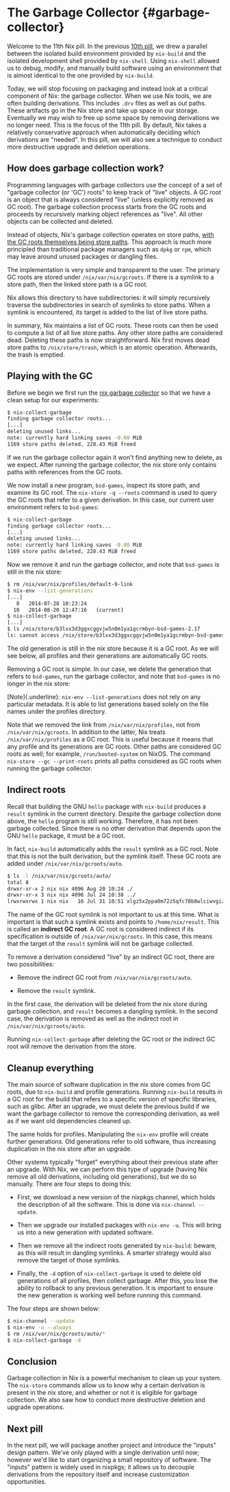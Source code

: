 # The Garbage Collector {#garbage-collector}

Welcome to the 11th Nix pill.
In the previous [10th pill](#developing-with-nix-shell), we drew a parallel between the isolated build environment provided by `nix-build` and the isolated development shell provided by `nix-shell`.
Using `nix-shell` allowed us to debug, modify, and manually build software using an environment that is almost identical to the one provided by `nix-build`.

Today, we will stop focusing on packaging and instead look at a critical component of Nix: the garbage collector.
When we use Nix tools, we are often building derivations.
This includes `.drv` files as well as out paths.
These artifacts go in the Nix store and take up space in our storage.
Eventually we may wish to free up some space by removing derivations we no longer need.
This is the focus of the 11th pill.
By default, Nix takes a relatively conservative approach when automatically deciding which derivations are \"needed\".
In this pill, we will also see a technique to conduct more destructive upgrade and deletion operations.

## How does garbage collection work?

Programming languages with garbage collectors use the concept of a set of \"garbage collector (or \'GC\') roots\" to keep track of \"live\" objects. A GC root is an object that is always considered \"live\" (unless explicitly removed as GC root).
The garbage collection process starts from the GC roots and proceeds by recursively marking object references as \"live\".
All other objects can be collected and deleted.

Instead of objects, Nix\'s garbage collection operates on store paths, [with the GC roots themselves being store paths](https://nixos.org/manual/nix/stable/package-management/garbage-collector-roots.html).
This approach is much more principled than traditional package managers such as `dpkg` or `rpm`, which may leave around unused packages or dangling files.

The implementation is very simple and transparent to the user.
The primary GC roots are stored under `/nix/var/nix/gcroots`.
If there is a symlink to a store path, then the linked store path is a GC root.

Nix allows this directory to have subdirectories: it will simply recursively traverse the subdirectories in search of symlinks to store paths.
When a symlink is encountered, its target is added to the list of live store paths.

In summary, Nix maintains a list of GC roots.
These roots can then be used to compute a list of all live store paths.
Any other store paths are considered dead.
Deleting these paths is now straightforward.
Nix first moves dead store paths to `/nix/store/trash`, which is an atomic operation.
Afterwards, the trash is emptied.

## Playing with the GC

Before we begin we first run the [nix garbage collector](https://nixos.org/manual/nix/stable/command-ref/nix-collect-garbage.html) so that we have a clean setup for our experiments:

```bash
$ nix-collect-garbage
finding garbage collector roots...
[...]
deleting unused links...
note: currently hard linking saves -0.00 MiB
1169 store paths deleted, 228.43 MiB freed
```

If we run the garbage collector again it won\'t find anything new to delete, as we expect.
After running the garbage collector, the nix store only contains paths with references from the GC roots.

We now install a new program, `bsd-games`, inspect its store path, and examine its GC root.
The `nix-store -q --roots` command is used to query the GC roots that refer to a given derivation.
In this case, our current user environment refers to `bsd-games`:

```bash
$ nix-collect-garbage
finding garbage collector roots...
[...]
deleting unused links...
note: currently hard linking saves -0.00 MiB
1169 store paths deleted, 228.43 MiB freed
```

Now we remove it and run the garbage collector, and note that `bsd-games` is still in the nix store:

```bash
$ rm /nix/var/nix/profiles/default-9-link
$ nix-env --list-generations
[...]
   8   2014-07-28 10:23:24
  10   2014-08-20 12:47:16   (current)
$ nix-collect-garbage
[...]
$ ls /nix/store/b3lxx3d3ggxcggvjw5n0m1ya1gcrmbyn-bsd-games-2.17
ls: cannot access /nix/store/b3lxx3d3ggxcggvjw5n0m1ya1gcrmbyn-bsd-games-2.17: No such file or directory
```

The old generation is still in the nix store because it is a GC root.
As we will see below, all profiles and their generations are automatically GC roots.

Removing a GC root is simple.
In our case, we delete the generation that refers to `bsd-games`, run the garbage collector, and note that `bsd-games` is no longer in the nix store:

[Note]{.underline}: `nix-env --list-generations` does not rely on any particular metadata. It is able to list generations based solely on the file names under the profiles directory.

Note that we removed the link from `/nix/var/nix/profiles`, not from `/nix/var/nix/gcroots`.
In addition to the latter, Nix treats `/nix/var/nix/profiles` as a GC root.
This is useful because it means that any profile and its generations are GC roots.
Other paths are considered GC roots as well; for example, `/run/booted-system` on NixOS.
The command `nix-store --gc --print-roots` prints all paths considered as GC roots when running the garbage collector.

## Indirect roots

Recall that building the GNU `hello` package with `nix-build` produces a `result` symlink in the current directory.
Despite the garbage collection done above, the `hello` program is still working.
Therefore, it has not been garbage collected. Since there is no other derivation that depends upon the GNU `hello` package, it must be a GC root.

In fact, `nix-build` automatically adds the `result` symlink as a GC root.
Note that this is not the built derivation, but the symlink itself.
These GC roots are added under `/nix/var/nix/gcroots/auto`.

```bash
$ ls -l /nix/var/nix/gcroots/auto/
total 8
drwxr-xr-x 2 nix nix 4096 Aug 20 10:24 ./
drwxr-xr-x 3 nix nix 4096 Jul 24 10:38 ../
lrwxrwxrwx 1 nix nix   16 Jul 31 10:51 xlgz5x2ppa0m72z5qfc78b8wlciwvgiz -> /home/nix/result/
```

The name of the GC root symlink is not important to us at this time.
What is important is that such a symlink exists and points to `/home/nix/result`.
This is called an **indirect GC root**.
A GC root is considered indirect if its specification is outside of `/nix/var/nix/gcroots`.
In this case, this means that the target of the `result` symlink will not be garbage collected.

To remove a derivation considered \"live\" by an indirect GC root, there are two possibilities:

-   Remove the indirect GC root from `/nix/var/nix/gcroots/auto`.

-   Remove the `result` symlink.

In the first case, the derivation will be deleted from the nix store during garbage collection, and `result` becomes a dangling symlink.
In the second case, the derivation is removed as well as the indirect root in `/nix/var/nix/gcroots/auto`.

Running `nix-collect-garbage` after deleting the GC root or the indirect GC root will remove the derivation from the store.

## Cleanup everything

The main source of software duplication in the nix store comes from GC roots, due to `nix-build` and profile generations.
Running `nix-build` results in a GC root for the build that refers to a specific version of specific libraries, such as glibc.
After an upgrade, we must delete the previous build if we want the garbage collector to remove the corresponding derivation, as well as if we want old dependencies cleaned up.

The same holds for profiles.
Manipulating the `nix-env` profile will create further generations.
Old generations refer to old software, thus increasing duplication in the nix store after an upgrade.

Other systems typically \"forget\" everything about their previous state after an upgrade.
With Nix, we can perform this type of upgrade (having Nix remove all old derivations, including old generations), but we do so manually.
There are four steps to doing this:

-   First, we download a new version of the nixpkgs channel, which holds the description of all the software.
    This is done via `nix-channel --update`.

-   Then we upgrade our installed packages with `nix-env -u`.
    This will bring us into a new generation with updated software.

-   Then we remove all the indirect roots generated by `nix-build`: beware, as this will result in dangling symlinks.
    A smarter strategy would also remove the target of those symlinks.

-   Finally, the `-d` option of `nix-collect-garbage` is used to delete old generations of all profiles, then collect garbage.
    After this, you lose the ability to rollback to any previous generation.
    It is important to ensure the new generation is working well before running this command.

The four steps are shown below:

```bash
$ nix-channel --update
$ nix-env -u --always
$ rm /nix/var/nix/gcroots/auto/*
$ nix-collect-garbage -d
```

## Conclusion

Garbage collection in Nix is a powerful mechanism to clean up your system.
The `nix-store` commands allow us to know why a certain derivation is present in the nix store, and whether or not it is eligible for garbage collection.
We also saw how to conduct more destructive deletion and upgrade operations.

## Next pill

In the next pill, we will package another project and introduce the \"inputs\" design pattern.
We\'ve only played with a single derivation until now; however we\'d like to start organizing a small repository of software.
The \"inputs\" pattern is widely used in nixpkgs; it allows us to decouple derivations from the repository itself and increase customization opportunities.
